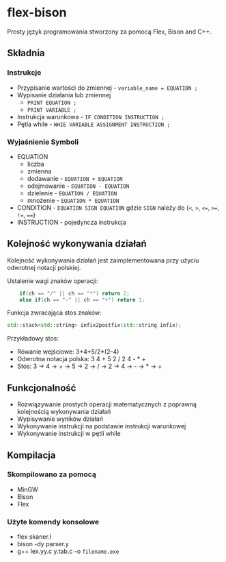 # flex-bison

Prosty język programowania stworzony za pomocą Flex, Bison and C++.

## Składnia

### Instrukcje

- Przypisanie wartości do zmiennej - `variable_name = EQUATION ;`
- Wypisanie działania lub zmiennej 
  - `PRINT EQUATION ;`
  - `PRINT VARIABLE ;`
- Instrukcja warunkowa - `IF CONDITION INSTRUCTION ;`
- Pętla while - `WHIE VARIABLE ASSIGNMENT INSTRUCTION ;`

### Wyjaśnienie Symboli

- EQUATION
  - liczba
  - zmienna
  - dodawanie - `EQUATION + EQUATION`
  - odejmowanie - `EQUATION - EQUATION`
  - dzielenie - `EQUATION / EQUATION`
  - mnożenie - `EQUATION * EQUATION`
- CONDITION - `EQUATION SIGN EQUATION` gdzie `SIGN` należy do {`<`, `>`, `<=`, `>=`, `!=`, `==`}
- INSTRUCTION - pojedyncza instrukcja

## Kolejność wykonywania działań

Kolejność wykonywania działań jest zaimplementowana przy użyciu odwrotnej notacji polskiej.

Ustalenie wagi znaków operacji:
```c++
    if(ch == "/" || ch == "*") return 2;
    else if(ch == "-" || ch == "+") return 1;
```
Funkcja zwracająca stos znaków:
```c++
std::stack<std::string> infix2postfix(std::string infix);
```
Przykładowy stos:
 - Rówanie wejściowe: 3+4+5/2*(2-4)
 - Odwrotna notacja polska: 3 4 + 5 2 / 2 4 - * +
 - Stos: 3 -> 4 -> + -> 5 -> 2 -> / -> 2 -> 4 -> - -> * -> +

## Funkcjonalność
 
 - Rozwiązywanie prostych operacji matematycznych z poprawną kolejnością wykonywania działań
 - Wypisywanie wyników działań
 - Wykonywanie instrukcji na podstawie instrukcji warunkowej
 - Wykonywanie instrukcji w pętli while
 
## Kompilacja

### Skompilowano za pomocą
* MinGW
* Bison
* Flex

### Użyte komendy konsolowe
* flex skaner.l
* bison -dy parser.y
* g++ lex.yy.c y.tab.c -o `filename.exe`
